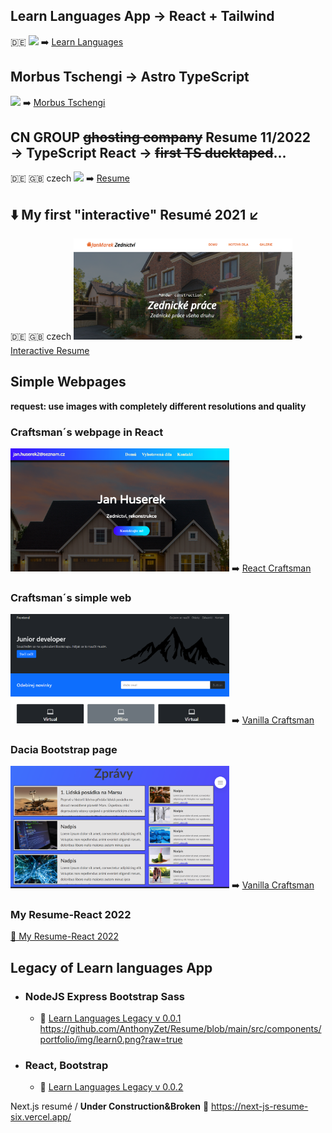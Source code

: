 ## Learn Languages App &rarr; React + Tailwind   
:de:
<img src="https://github.com/AnthonyZet/morbus_tschengi/blob/main/public/images/wall/Languages.png?raw=true" width="150"></img>
:arrow_right: [Learn Languages](https://languages-tailwind.vercel.app/ "Visit page")


## Morbus Tschengi &rarr; Astro TypeScript
<img src="https://github.com/AnthonyZet/morbus_tschengi/blob/main/public/images/wall/plague.jpg?raw=true" width="350"></img>
:arrow_right: [Morbus Tschengi](https://morbus-tschengi.vercel.app/ "Visit page")

## CN GROUP ~~ghosting company~~  Resume 11/2022 &rarr; TypeScript React &rarr; ~~first TS ducktaped~~...
:de: :gb: czech
<img src="https://github.com/AnthonyZet/morbus_tschengi/blob/main/public/images/wall/console.png?raw=true" width="250"></img>
:arrow_right: [Resume](https://cv-11-2022.vercel.app/ "Visit page")

## :arrow_down: My first "interactive" Resumé 2021  :arrow_lower_left:
:de: :gb: czech
<img src="https://github.com/AnthonyZet/Resume/blob/main/src/components/portfolio/img/learn2.png?raw=true" width="350"></img>
:arrow_right: [Interactive Resume](https://anthonyzet.github.io/MyCV/ "Visit page")


## Simple Webpages
 **request: use images with completely different resolutions and quality**
 
 ### Craftsman´s webpage in React
<img src="https://github.com/AnthonyZet/Resume/blob/main/src/components/portfolio/img/learn3.png?raw=true" width="350"></img>
 :arrow_right: [React Craftsman](https://react-remeslnik.vercel.app/ "Visit page")
 
 
 ### Craftsman´s simple web
<img src="https://github.com/AnthonyZet/Resume/blob/main/src/components/portfolio/img/learn4.png?raw=true" width="350"></img>
 :arrow_right: [Vanilla Craftsman](https://remeslnik.vercel.app/ "Visit page")
 
 ### Dacia Bootstrap page
 <img src="https://github.com/AnthonyZet/Resume/blob/main/src/components/portfolio/img/learn5.png?raw=true" width="350"></img>
  :arrow_right: [Vanilla Craftsman](https://anthonyzet.github.io/Bootstrap-simple-page/ "Visit page")
  
 ### My Resume-React 2022
 [👀 My Resume-React 2022](https://resume-one-rosy.vercel.app "Visit resume 2022")
 
## Legacy of Learn languages App
* ### NodeJS Express Bootstrap Sass
  - 👀 [Learn Languages Legacy v 0.0.1](https://learn-english-and-deutsch.vercel.app/ "Visit legacy page")
https://github.com/AnthonyZet/Resume/blob/main/src/components/portfolio/img/learn0.png?raw=true
* ### React, Bootstrap
  - 👀 [Learn Languages Legacy v 0.0.2](https://react-languages.vercel.app/ "Visit legacy page")




 Next.js resumé / **Under Construction&Broken**
👀 https://next-js-resume-six.vercel.app/


<!---
AnthonyZet/AnthonyZet is a ✨ special ✨ repository because its `README.md` (this file) appears on your GitHub profile.
You can click the Preview link to take a look at your changes.
--->
<script src="https://gist.github.com/rxaviers/7360908.js"></script>
